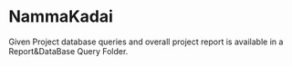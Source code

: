 # NammaKadai
Given Project database queries and overall project report is available in a Report&DataBase Query Folder.
